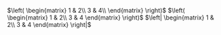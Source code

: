 $\left( \begin{matrix}
1 & 2\\
3 & 4\\
\end{matrix} \right)$
$\left( \begin{matrix}
1 & 2\\
3 & 4
\end{matrix} \right)$
$\left| \begin{matrix}
1 & 2\\
3 & 4
\end{matrix} \right|$
